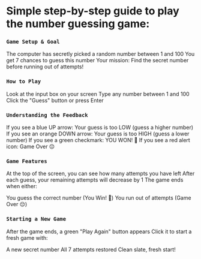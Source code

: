 # Simple step-by-step guide to play the number guessing game:

### `Game Setup & Goal`

The computer has secretly picked a random number between 1 and 100
You get 7 chances to guess this number
Your mission: Find the secret number before running out of attempts!


### `How to Play`

Look at the input box on your screen
Type any number between 1 and 100
Click the "Guess" button or press Enter


### `Understanding the Feedback`

If you see a blue UP arrow: Your guess is too LOW (guess a higher number)
If you see an orange DOWN arrow: Your guess is too HIGH (guess a lower number)
If you see a green checkmark: YOU WON! 🎉
If you see a red alert icon: Game Over 😔


### `Game Features`

At the top of the screen, you can see how many attempts you have left
After each guess, your remaining attempts will decrease by 1
The game ends when either:

You guess the correct number (You Win! 🎉)
You run out of attempts (Game Over 😔)




### `Starting a New Game`

After the game ends, a green "Play Again" button appears
Click it to start a fresh game with:

A new secret number
All 7 attempts restored
Clean slate, fresh start!


